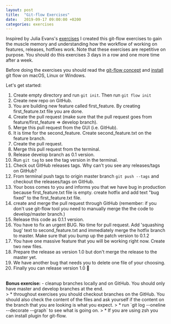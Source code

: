 ```yaml
---
layout: post
title:  "Git-flow Exercises"
date:   2019-09-17 09:00:00 +0200
categories: exercises
---
```


Inspired by Julia Evans's [exercises](https://jvns.ca/blog/2019/08/27/curl-exercises/) I created this git-flow exercises to gain the muscle memory and understanding how the workflow of working on features, releases, hotfixes work. Note that these exercises are repetitive on purpose. You should do this exercises 3 days in a row and one more time after a week.

Before doing the exercises you should read the [git-flow concept](https://nvie.com/posts/a-successful-git-branching-model/) and [install](https://danielkummer.GitHub.io/git-flow-cheatsheet/) git flow on macOS, Linux or Windows.

Let's get started:

1. Create empty directory and run `git init`. Then run `git flow init`
2. Create new repo on GitHub.
3. You are building new feature called first_feature. By creating first_feature.txt file you are done.
4. Create the pull request (make sure that the pull request goes from feature/first_feature => develop branch).
5. Merge this pull request from the GUI (i.e. GitHub).
6. It is time for the second_feature. Create second_feature.txt on the feature branch.
7. Create the pull request.
8. Merge this pull request from the terminal.
9. Release develop branch as 0.1 version.
10. Run `git tag` to see the tag version in the terminal.
11. Check out GitHub releases tags. Why can't you see any releases/tags on GitHub?
12. From terminal push tags to origin master branch `git push --tags` and checkout the releases/tags on GitHub.
13. Your boss comes to you and informs you that we have bug in production because first_feature.txt file is empty. create hotfix and add text "bug fixed" to the first_feature.txt file.
14. create and merge the pull request through GitHub (remember: if you don't use git-flow tool you need to manually merge the the code to develop/master branch.)
15. Release this code as 0.1.1 version.
16. You have to fix an urgent BUG. No time for pull request. Add 'squashing bug' text to second_feature.txt and immediately merge the hotfix branch to master. Make sure that you bump up the patch version to 0.1.2
17. You have one massive feature that you will be working right now. Create two new files.
18. Prepare the release as version 1.0 but don't merge the release to the master yet.
19. We have another bug that needs you to delete one file of your choosing.
20. Finally you can release version 1.0 🎉

<br>
<strong>Bonus exercise:</strong>
- cleanup branches locally and on GitHub. You should only have master and develop branches at the end.

<br>
> * throughout exercises you should checkout branches on the GitHub. You should also check the content of the files and ask yourself if the content on the branch that you are looking is what you expect.
> * run `git log --oneline --decorate --graph` to see what is going on.
> * If you are using zsh you can install plugin for git-flow.
